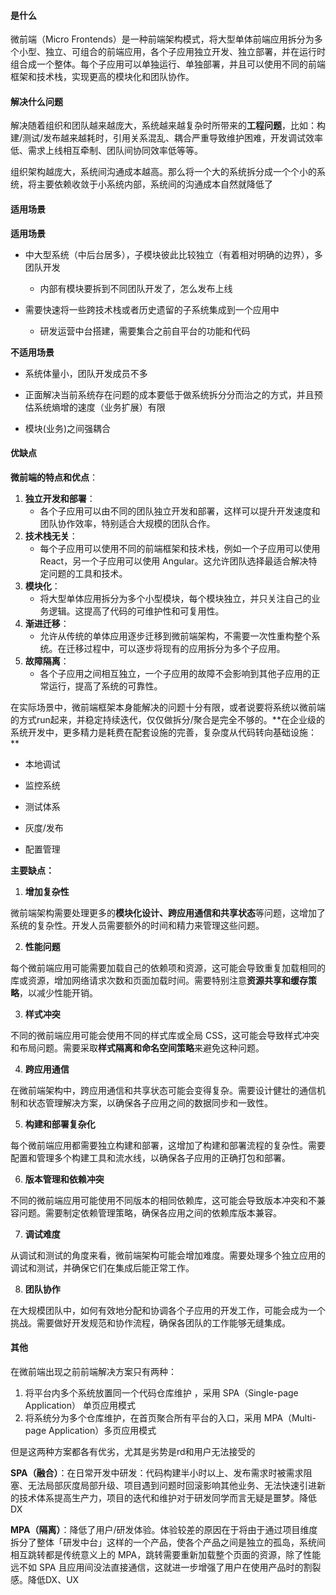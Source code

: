 #### 是什么

微前端（Micro Frontends）是一种前端架构模式，将大型单体前端应用拆分为多个小型、独立、可组合的前端应用，各个子应用独立开发、独立部署，并在运行时组合成一个整体。每个子应用可以单独运行、单独部署，并且可以使用不同的前端框架和技术栈，实现更高的模块化和团队协作。

#### 解决什么问题

解决随着组织和团队越来越庞大，系统越来越复杂时所带来的**工程问题**，比如：构建/测试/发布越来越耗时，引用关系混乱、耦合严重导致维护困难，开发调试效率低、需求上线相互牵制、团队间协同效率低等等。 

组织架构越庞大，系统间沟通成本越高。那么将一个大的系统拆分成一个个小的系统，将主要依赖收敛于小系统内部，系统间的沟通成本自然就降低了



#### 适用场景

**适用场景** 

- 中大型系统（中后台居多），子模块彼此比较独立（有着相对明确的边界），多团队开发 
  - 内部有模块要拆到不同团队开发了，怎么发布上线

- 需要快速将一些跨技术栈或者历史遗留的子系统集成到一个应用中 
  - 研发运营中台搭建，需要集合之前自平台的功能和代码


**不适用场景** 

- 系统体量小，团队开发成员不多 

- 正面解决当前系统存在问题的成本要低于做系统拆分分而治之的方式，并且预估系统熵增的速度（业务扩展）有限 

- 模块(业务)之间强耦合 

  

#### 优缺点

**微前端的特点和优点**：

1. **独立开发和部署**：
   - 各个子应用可以由不同的团队独立开发和部署，这样可以提升开发速度和团队协作效率，特别适合大规模的团队合作。
2. **技术栈无关**：
   - 每个子应用可以使用不同的前端框架和技术栈，例如一个子应用可以使用 React，另一个子应用可以使用 Angular。这允许团队选择最适合解决特定问题的工具和技术。
3. **模块化**：
   - 将大型单体应用拆分为多个小型模块，每个模块独立，并只关注自己的业务逻辑。这提高了代码的可维护性和可复用性。
4. **渐进迁移**：
   - 允许从传统的单体应用逐步迁移到微前端架构，不需要一次性重构整个系统。在迁移过程中，可以逐步将现有的应用拆分为多个子应用。
5. **故障隔离**：
   - 各个子应用之间相互独立，一个子应用的故障不会影响到其他子应用的正常运行，提高了系统的可靠性。



在实际场景中，微前端框架本身能解决的问题十分有限，或者说要将系统以微前端的方式run起来，并稳定持续迭代，仅仅做拆分/聚合是完全不够的。**在企业级的系统开发中，更多精力是耗费在配套设施的完善，复杂度从代码转向基础设施： **

- 本地调试 

- 监控系统 

- 测试体系 

- 灰度/发布 

- 配置管理 

  

**主要缺点：**

1. **增加复杂性**

微前端架构需要处理更多的**模块化设计、跨应用通信和共享状态**等问题，这增加了系统的复杂性。开发人员需要额外的时间和精力来管理这些问题。

2. **性能问题**

每个微前端应用可能需要加载自己的依赖项和资源，这可能会导致重复加载相同的库或资源，增加网络请求次数和页面加载时间。需要特别注意**资源共享和缓存策略**，以减少性能开销。

3. **样式冲突**

不同的微前端应用可能会使用不同的样式库或全局 CSS，这可能会导致样式冲突和布局问题。需要采取**样式隔离和命名空间策略**来避免这种问题。

4. **跨应用通信**

在微前端架构中，跨应用通信和共享状态可能会变得复杂。需要设计健壮的通信机制和状态管理解决方案，以确保各子应用之间的数据同步和一致性。

5. **构建和部署复杂化**

每个微前端应用都需要独立构建和部署，这增加了构建和部署流程的复杂性。需要配置和管理多个构建工具和流水线，以确保各子应用的正确打包和部署。

6. **版本管理和依赖冲突**

不同的微前端应用可能使用不同版本的相同依赖库，这可能会导致版本冲突和不兼容问题。需要制定依赖管理策略，确保各应用之间的依赖库版本兼容。

7. **调试难度**

从调试和测试的角度来看，微前端架构可能会增加难度。需要处理多个独立应用的调试和测试，并确保它们在集成后能正常工作。

8. **团队协作**

在大规模团队中，如何有效地分配和协调各个子应用的开发工作，可能会成为一个挑战。需要做好开发规范和协作流程，确保各团队的工作能够无缝集成。



#### 其他

在微前端出现之前前端解决方案只有两种：

1. 将平台内多个系统放置同一个代码仓库维护 ，采用 SPA（Single-page Application） 单页应用模式
2. 将系统分为多个仓库维护，在首页聚合所有平台的入口，采用 MPA（Multi-page Application）多页应用模式

但是这两种方案都各有优劣，尤其是劣势是rd和用户无法接受的

**SPA（融合）**：在日常开发中研发：代码构建半小时以上、发布需求时被需求阻塞、无法局部灰度局部升级、项目遇到问题时回滚影响其他业务、无法快速引进新的技术体系提高生产力，项目的迭代和维护对于研发同学而言无疑是噩梦。降低DX

**MPA（隔离）**：降低了用户/研发体验。体验较差的原因在于将由于通过项目维度拆分了整体「研发中台」这样的一个产品，使各个产品之间是独立的孤岛，系统间相互跳转都是传统意义上的 MPA，跳转需要重新加载整个页面的资源，除了性能远不如 SPA 且应用间没法直接通信，这就进一步增强了用户在使用产品时的割裂感。降低DX、UX